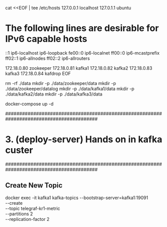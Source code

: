 

cat <<EOF | tee /etc/hosts
127.0.0.1       localhost
127.0.1.1       ubuntu

# The following lines are desirable for IPv6 capable hosts
::1     ip6-localhost ip6-loopback
fe00::0 ip6-localnet
ff00::0 ip6-mcastprefix
ff02::1 ip6-allnodes
ff02::2 ip6-allrouters

172.18.0.80     zookeeper
172.18.0.81     kafka1
172.18.0.82     kafka2
172.18.0.83     kafka3
172.18.0.84     kafdrop
EOF

rm -rf ./data
mkdir -p ./data/zookeeper/data
mkdir -p ./data/zookeeper/datalog
mkdir -p ./data/kafka1/data
mkdir -p ./data/kafka2/data
mkdir -p ./data/kafka3/data

docker-compose up -d



#########################################################################################
# 3. (deploy-server) Hands on in kafka custer
#########################################################################################

## Create New Topic
docker exec -it kafka1 kafka-topics --bootstrap-server=kafka1:19091 \
                                    --create \
                                    --topic telegraf-kr1-metric \
                                    --partitions 2 \
                                    --replication-factor 2


